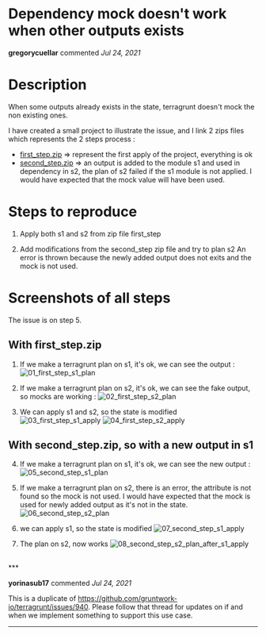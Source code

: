 # Dependency mock doesn't work when other outputs exists

**gregorycuellar** commented *Jul 24, 2021*

# Description
When some outputs already exists in the state, terragrunt doesn't mock the non existing ones.

I have created a small project to illustrate the issue, and I link 2 zips files which represents the 2 steps process :
- [first_step.zip](https://github.com/gruntwork-io/terragrunt/files/6872252/first_step.zip) => represent the first apply of the project, everything is ok
- [second_step.zip](https://github.com/gruntwork-io/terragrunt/files/6872253/second_step.zip) => an output is added to the module s1 and used in dependency in s2, the plan of s2 failed if the s1 module is not applied. I would have expected that the mock value will have been used.

# Steps to reproduce

1. Apply both s1 and s2 from zip file first_step

2. Add modifications from the second_step zip file and try to plan s2
An error is thrown because the newly added output does not exits and the mock is not used.

# Screenshots of all steps
The issue is on step 5.

## With first_step.zip
1. If we make a terragrunt plan on s1, it's ok, we can see the output :
![01_first_step_s1_plan](https://user-images.githubusercontent.com/1319575/126864650-c5576181-9302-4322-b1f3-e46d39647f51.png)

2. If we make a terragrunt plan on s2, it's ok, we can see the fake output, so mocks are working :
![02_first_step_s2_plan](https://user-images.githubusercontent.com/1319575/126864707-f99762a6-0314-4667-8dca-2dae126af448.png)

3. We can apply s1 and s2, so the state is modified
![03_first_step_s1_apply](https://user-images.githubusercontent.com/1319575/126864728-3623c56e-b84c-45de-a713-40316f552ebf.png)
![04_first_step_s2_apply](https://user-images.githubusercontent.com/1319575/126864734-f6090efb-359a-4226-8b34-3d0989a84c88.png)

## With second_step.zip, so with a new output in s1

4. If we make a terragrunt plan on s1, it's ok, we can see the new output :
![05_second_step_s1_plan](https://user-images.githubusercontent.com/1319575/126864751-a4f08f3b-9ae9-4639-bd62-c5f6d6b2748a.png)

5. If we make a terragrunt plan on s2, there is an error, the attribute is not found so the mock is not used. I would have expected that the mock is used for newly added output as it's not in the state.
![06_second_step_s2_plan](https://user-images.githubusercontent.com/1319575/126864774-b3ca6a47-b4d3-4c72-82c6-534af47d3516.png)

6. we can apply s1, so the state is modified
![07_second_step_s1_apply](https://user-images.githubusercontent.com/1319575/126864784-674a5ef8-71de-46f4-b861-4434af2552e6.png)

7. The plan on s2, now works
![08_second_step_s2_plan_after_s1_apply](https://user-images.githubusercontent.com/1319575/126864794-3fdb8051-44a2-4d1f-a0cb-a92655f195fe.png)


<br />
***


**yorinasub17** commented *Jul 24, 2021*

This is a duplicate of https://github.com/gruntwork-io/terragrunt/issues/940. Please follow that thread for updates on if and when we implement something to support this use case.
***


